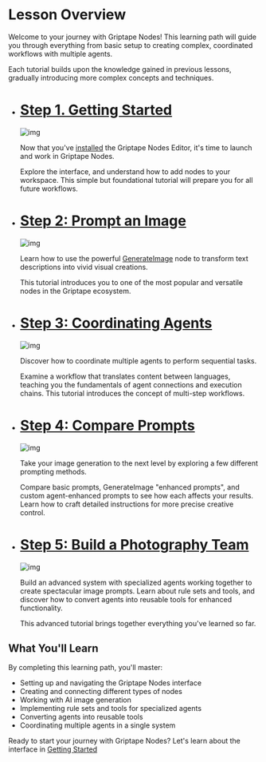# Lesson Overview

Welcome to your journey with Griptape Nodes! This learning path will guide you through everything from basic setup to creating complex, coordinated workflows with multiple agents.

Each tutorial builds upon the knowledge gained in previous lessons, gradually introducing more complex concepts and techniques.

<div class="grid grid-wide cards" markdown>

- # [Step 1. Getting Started](../ftue/00_tour/FTUE_00_tour.md)

    ![img](00_tour/assets/workspace_interface.png)

    Now that you've [installed](../getting_started.md) the Griptape Nodes Editor, it's time to launch and work in Griptape Nodes.

    Explore the interface, and understand how to add nodes to your workspace. This simple but foundational tutorial will prepare you for all future workflows.

- # [Step 2: Prompt an Image](../ftue/01_prompt_an_image/FTUE_01_prompt_an_image.md)

    ![img](assets/FTUE_01_prompt_an_image.png)

    Learn how to use the powerful [GenerateImage](../nodes/image/create_image.md) node to transform text descriptions into vivid visual creations.

    This tutorial introduces you to one of the most popular and versatile nodes in the Griptape ecosystem.

- # [Step 3: Coordinating Agents](../ftue/02_translator/FTUE_02_translator.md)

    ![img](assets/FTUE_02_translator.png)

    Discover how to coordinate multiple agents to perform sequential tasks.

    Examine a workflow that translates content between languages, teaching you the fundamentals of agent connections and execution chains. This tutorial introduces the concept of multi-step workflows.

- # [Step 4: Compare Prompts](../ftue/03_compare_prompts/FTUE_03_compare_prompts.md)

    ![img](assets/FTUE_03_compare_prompts.png)

    Take your image generation to the next level by exploring a few different prompting methods.

    Compare basic prompts, GenerateImage "enhanced prompts", and custom agent-enhanced prompts to see how each affects your results. Learn how to craft detailed instructions for more precise creative control.

- # [Step 5: Build a Photography Team](../ftue/04_photography_team/FTUE_04_photography_team.md)

    ![img](assets/FTUE_04_photography_team.png)

    Build an advanced system with specialized agents working together to create spectacular image prompts. Learn about rule sets and tools, and discover how to convert agents into reusable tools for enhanced functionality.

    This advanced tutorial brings together everything you've learned so far.

</div>

## What You'll Learn

By completing this learning path, you'll master:

- Setting up and navigating the Griptape Nodes interface
- Creating and connecting different types of nodes
- Working with AI image generation
- Implementing rule sets and tools for specialized agents
- Converting agents into reusable tools
- Coordinating multiple agents in a single system

Ready to start your journey with Griptape Nodes? Let's learn about the interface in [Getting Started](00_tour/FTUE_00_tour.md)
